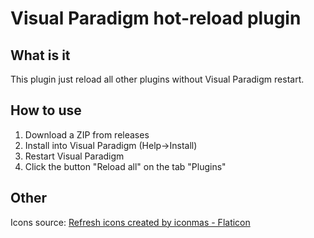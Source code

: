 # Visual Paradigm hot-reload plugin
## What is it
This plugin just reload all other plugins without Visual Paradigm restart.

## How to use
1. Download a ZIP from releases 
2. Install into Visual Paradigm (Help->Install)
3. Restart Visual Paradigm
4. Click the button "Reload all" on the tab "Plugins"

## Other
Icons source: 
<a href="https://www.flaticon.com/free-icons/refresh" title="refresh icons">Refresh icons created by iconmas - Flaticon</a>